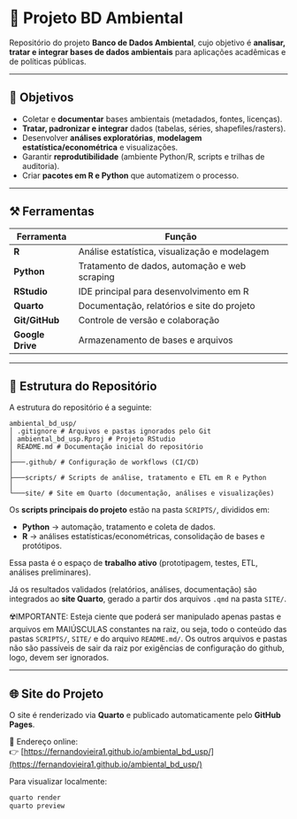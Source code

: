 # 📘 Projeto BD Ambiental

Repositório do projeto **Banco de Dados Ambiental**, cujo objetivo é **analisar, tratar e integrar bases de dados ambientais** para aplicações acadêmicas e de políticas públicas.

---

## 📌 Objetivos

* Coletar e **documentar** bases ambientais (metadados, fontes, licenças).
* **Tratar, padronizar e integrar** dados (tabelas, séries, shapefiles/rasters).
* Desenvolver **análises exploratórias**, **modelagem estatística/econométrica** e visualizações.
* Garantir **reprodutibilidade** (ambiente Python/R, scripts e trilhas de auditoria).
* Criar **pacotes em R e Python** que automatizem o processo.

---

## ⚒️ Ferramentas

| Ferramenta       | Função                                        |
|------------------|-----------------------------------------------|
| **R**            | Análise estatística, visualização e modelagem |
| **Python**       | Tratamento de dados, automação e web scraping |
| **RStudio**      | IDE principal para desenvolvimento em R       |
| **Quarto**       | Documentação, relatórios e site do projeto    |
| **Git/GitHub**   | Controle de versão e colaboração              |
| **Google Drive** | Armazenamento de bases e arquivos             |

---

## 📂 Estrutura do Repositório

A estrutura do repositório é a seguinte:

```text
ambiental_bd_usp/
│ .gitignore # Arquivos e pastas ignorados pelo Git
│ ambiental_bd_usp.Rproj # Projeto RStudio
│ README.md # Documentação inicial do repositório
│
├───.github/ # Configuração de workflows (CI/CD)
│
├───scripts/ # Scripts de análise, tratamento e ETL em R e Python
│
└───site/ # Site em Quarto (documentação, análises e visualizações)

```

Os **scripts principais do projeto** estão na pasta `SCRIPTS/`, divididos em:

- **Python** → automação, tratamento e coleta de dados.  
- **R** → análises estatísticas/econométricas, consolidação de bases e protótipos.  

Essa pasta é o espaço de **trabalho ativo** (prototipagem, testes, ETL, análises preliminares).  

Já os resultados validados (relatórios, análises, documentação) são integrados ao **site Quarto**, gerado a partir dos arquivos `.qmd` na pasta `SITE/`.

☢️IMPORTANTE: Esteja ciente que poderá ser manipulado apenas pastas e arquivos em MAIÚSCULAS constantes na raiz, ou seja, todo o conteúdo das 
pastas `SCRIPTS/`, `SITE/` e do arquivo `README.md/`. Os outros arquivos e pastas não são passíveis de sair da raiz por exigências de configuração do github, logo, devem ser ignorados.

---

## 🌐 Site do Projeto

O site é renderizado via **Quarto** e publicado automaticamente pelo **GitHub Pages**.

📍 Endereço online:  
👉 [https://fernandovieira1.github.io/ambiental_bd_usp/](https://fernandovieira1.github.io/ambiental_bd_usp/)

Para visualizar localmente:

```bash
quarto render
quarto preview
